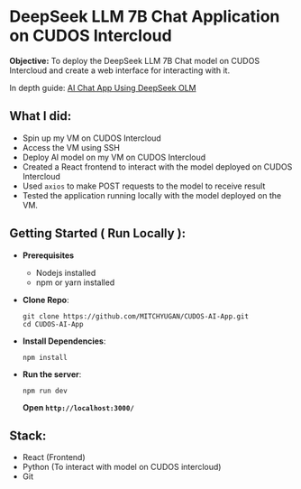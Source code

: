 # DeepSeek LLM 7B Chat Application on CUDOS Intercloud

**Objective:** To deploy the DeepSeek LLM 7B Chat model on CUDOS Intercloud and create a web interface for interacting with it.

In depth guide: [AI Chat App Using DeepSeek OLM](https://medium.com/@cryptogrowthmarketer/ai-chat-app-using-deepseek-olm-hosted-on-cudos-intercloud-f9ca3a3c4291)

## What I did:
* Spin up my VM on CUDOS Intercloud
* Access the VM using SSH
* Deploy AI model on my VM on CUDOS Intercloud
* Created a React frontend to interact with the model deployed on CUDOS Intercloud
* Used `axios` to make POST requests to the model to receive result
* Tested the application running locally with the model deployed on the VM.

## Getting Started ( Run Locally ):
* **Prerequisites**
  * Nodejs installed
  * npm or yarn installed

* **Clone Repo**:
   ```
   git clone https://github.com/MITCHYUGAN/CUDOS-AI-App.git
   cd CUDOS-AI-App
   ```
* **Install Dependencies**:
   ```
   npm install
   ```
* **Run the server**:
   ```
   npm run dev
   ```
   **Open `http://localhost:3000/`**

## Stack:
* React (Frontend)
* Python (To interact with model on CUDOS intercloud)
* Git

